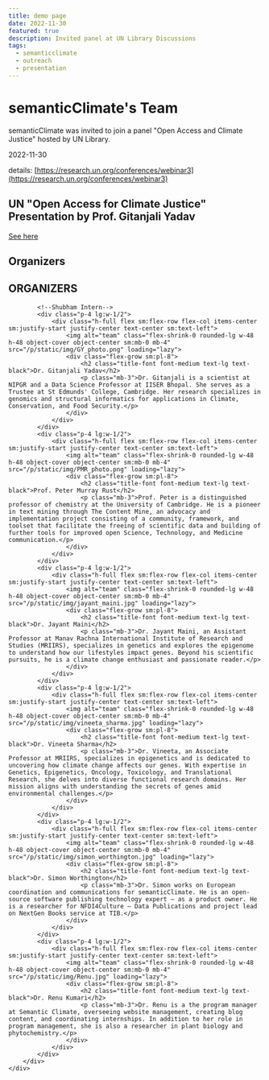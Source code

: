 ```yaml
---
title: demo page
date: 2022-11-30
featured: true
description: Invited panel at UN Library Discussions
tags:
  - semanticclimate
  - outreach
  - presentation
---
```


# semanticClimate's Team

semanticClimate was invited to join a panel "Open Access and Climate Justice" hosted by UN Library.

2022-11-30

details: [https://research.un.org/conferences/webinar3](https://research.un.org/conferences/webinar3)

## UN "Open Access for Climate Justice" Presentation by Prof. Gitanjali Yadav
[See here](https://youtu.be/7gWHprc-h1k?si=QZ9nJ-xslbDR-c5U)

## Organizers
<head>
    <script src="https://cdn.tailwindcss.com"></script>
</head>
<section class="text-black bg-white body-font">
    <div class="container px-5 py-12 mx-auto"> <!-- Reduced py-24 to py-12 for less space above -->
        <div class="flex flex-col text-center w-full mb-10"> <!-- Reduced mb-20 to mb-10 for less space below -->
            <h1 class="text-2xl font-medium title-font mb-2 text-black tracking-widest">ORGANIZERS</h1> <!-- Reduced mb-4 to mb-2 for less space below -->
        </div>
        <!-- Intern Info begins from here-->
        <div class="flex flex-wrap -m-4">

            <!--Shubham Intern-->
            <div class="p-4 lg:w-1/2">
                <div class="h-full flex sm:flex-row flex-col items-center sm:justify-start justify-center text-center sm:text-left">
                    <img alt="team" class="flex-shrink-0 rounded-lg w-48 h-48 object-cover object-center sm:mb-0 mb-4" src="/p/static/img/GY_photo.png" loading="lazy">
                    <div class="flex-grow sm:pl-8">
                        <h2 class="title-font font-medium text-lg text-black">Dr. Gitanjali Yadav</h2>
                        <p class="mb-3">Dr. Gitanjali is a scientist at NIPGR and a Data Science Professor at IISER Bhopal. She serves as a Trustee at St Edmunds' College, Cambridge. Her research specializes in genomics and structural informatics for applications in Climate, Conservation, and Food Security.</p>
                    </div>
                </div>
            </div>
            <div class="p-4 lg:w-1/2">
                <div class="h-full flex sm:flex-row flex-col items-center sm:justify-start justify-center text-center sm:text-left">
                    <img alt="team" class="flex-shrink-0 rounded-lg w-48 h-48 object-cover object-center sm:mb-0 mb-4" src="/p/static/img/PMR_photo.png" loading="lazy">
                    <div class="flex-grow sm:pl-8">
                        <h2 class="title-font font-medium text-lg text-black">Prof. Peter Murray Rust</h2>
                        <p class="mb-3">Prof. Peter is a distinguished professor of chemistry at the University of Cambridge. He is a pioneer in text mining through The Content Mine, an advocacy and implementation project consisting of a community, framework, and toolset that facilitate the freeing of scientific data and building of further tools for improved open Science, Technology, and Medicine communication.</p>
                    </div>
                </div>
            </div>
            <div class="p-4 lg:w-1/2">
                <div class="h-full flex sm:flex-row flex-col items-center sm:justify-start justify-center text-center sm:text-left">
                    <img alt="team" class="flex-shrink-0 rounded-lg w-48 h-48 object-cover object-center sm:mb-0 mb-4" src="/p/static/img/jayant_maini.jpg" loading="lazy">
                    <div class="flex-grow sm:pl-8">
                        <h2 class="title-font font-medium text-lg text-black">Dr. Jayant Maini</h2>
                        <p class="mb-3">Dr. Jayant Maini, an Assistant Professor at Manav Rachna International Institute of Research and Studies (MRIIRS), specializes in genetics and explores the epigenome to understand how our lifestyles impact genes. Beyond his scientific pursuits, he is a climate change enthusiast and passionate reader.</p>
                    </div>
                </div>
            </div>
            <div class="p-4 lg:w-1/2">
                <div class="h-full flex sm:flex-row flex-col items-center sm:justify-start justify-center text-center sm:text-left">
                    <img alt="team" class="flex-shrink-0 rounded-lg w-48 h-48 object-cover object-center sm:mb-0 mb-4" src="/p/static/img/vineeta_sharma.jpg" loading="lazy">
                    <div class="flex-grow sm:pl-8">
                        <h2 class="title-font font-medium text-lg text-black">Dr. Vineeta Sharma</h2>
                        <p class="mb-3">Dr. Vineeta, an Associate Professor at MRIIRS, specializes in epigenetics and is dedicated to uncovering how climate change affects our genes. With expertise in Genetics, Epigenetics, Oncology, Toxicology, and Translational Research, she delves into diverse functional research domains. Her mission aligns with understanding the secrets of genes amid environmental challenges.</p>
                    </div>
                </div>
            </div>
            <div class="p-4 lg:w-1/2">
                <div class="h-full flex sm:flex-row flex-col items-center sm:justify-start justify-center text-center sm:text-left">
                    <img alt="team" class="flex-shrink-0 rounded-lg w-48 h-48 object-cover object-center sm:mb-0 mb-4" src="/p/static/img/simon_worthington.jpg" loading="lazy">
                    <div class="flex-grow sm:pl-8">
                        <h2 class="title-font font-medium text-lg text-black">Dr. Simon Worthington</h2>
                        <p class="mb-3">Dr. Simon works on European coordination and communications for semanticClimate. He is an open-source software publishing technology expert – as a product owner. He is a researcher for NFDI4Culture – Data Publications and project lead on NextGen Books service at TIB.</p>
                    </div>
                </div>
            </div>
            <div class="p-4 lg:w-1/2">
                <div class="h-full flex sm:flex-row flex-col items-center sm:justify-start justify-center text-center sm:text-left">
                    <img alt="team" class="flex-shrink-0 rounded-lg w-48 h-48 object-cover object-center sm:mb-0 mb-4" src="/p/static/img/Renu.jpg" loading="lazy">
                    <div class="flex-grow sm:pl-8">
                        <h2 class="title-font font-medium text-lg text-black">Dr. Renu Kumari</h2>
                        <p class="mb-3">Dr. Renu is a the program manager at Semantic Climate, overseeing website management, creating blog content, and coordinating internships. In addition to her role in program management, she is also a researcher in plant biology and phytochemistry.</p>
                    </div>
                </div>
            </div>
        </div>
    </div>
</section>
